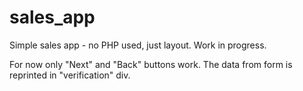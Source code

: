 # sales_app
Simple sales app - no PHP used, just layout.
Work in progress.

For now only "Next" and "Back" buttons work.
The data from form is reprinted in "verification" div.
